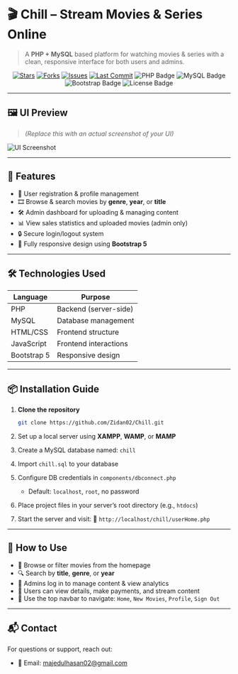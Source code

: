 # 🎬 **Chill** – Stream Movies & Series Online

> A **PHP + MySQL** based platform for watching movies & series with a clean, responsive interface for both users and admins.

<p align="center">
  <a href="https://github.com/Zidan02/Chill/stargazers"><img src="https://img.shields.io/github/stars/Zidan02/Chill?style=flat-square" alt="Stars"></a>
  <a href="https://github.com/Zidan02/Chill/network/members"><img src="https://img.shields.io/github/forks/Zidan02/Chill?style=flat-square" alt="Forks"></a>
  <a href="https://github.com/Zidan02/Chill/issues"><img src="https://img.shields.io/github/issues/Zidan02/Chill?style=flat-square" alt="Issues"></a>
  <a href="https://github.com/Zidan02/Chill/commits"><img src="https://img.shields.io/github/last-commit/Zidan02/Chill?style=flat-square" alt="Last Commit"></a>
  <img src="https://img.shields.io/badge/PHP-7.4+-8892BF?style=flat-square&logo=php" alt="PHP Badge"/>
  <img src="https://img.shields.io/badge/MySQL-5.7+-4479A1?style=flat-square&logo=mysql" alt="MySQL Badge"/>
  <img src="https://img.shields.io/badge/Bootstrap-5.3.0-7952B3?style=flat-square&logo=bootstrap" alt="Bootstrap Badge"/>
  <img src="https://img.shields.io/badge/License-MIT-brightgreen?style=flat-square" alt="License Badge"/>
</p>

---

## 🖼️ UI Preview

> *(Replace this with an actual screenshot of your UI)*

![UI Screenshot](https://via.placeholder.com/600x350.png?text=Chill+Web+App+UI)

---

## 🚀 Features

* 👤 User registration & profile management
* 🎞️ Browse & search movies by **genre**, **year**, or **title**
* 🛠️ Admin dashboard for uploading & managing content
* 📊 View sales statistics and uploaded movies (admin only)
* 🔒 Secure login/logout system
* 📱 Fully responsive design using **Bootstrap 5**

---

## 🛠️ Technologies Used

| Language    | Purpose               |
| ----------- | --------------------- |
| PHP         | Backend (server-side) |
| MySQL       | Database management   |
| HTML/CSS    | Frontend structure    |
| JavaScript  | Frontend interactions |
| Bootstrap 5 | Responsive design     |

---

## 📦 Installation Guide

1. **Clone the repository**

   ```bash
   git clone https://github.com/Zidan02/Chill.git
   ```
2. Set up a local server using **XAMPP**, **WAMP**, or **MAMP**
3. Create a MySQL database named: `chill`
4. Import `chill.sql` to your database
5. Configure DB credentials in `components/dbconnect.php`

   * Default: `localhost`, `root`, no password
6. Place project files in your server’s root directory (e.g., `htdocs`)
7. Start the server and visit:
   📍 `http://localhost/chill/userHome.php`

---

## 🎯 How to Use

* 🧭 Browse or filter movies from the homepage
* 🔍 Search by **title**, **genre**, or **year**
* 🔐 Admins log in to manage content & view analytics
* 🎥 Users can view details, make payments, and stream content
* 🧭 Use the top navbar to navigate: `Home`, `New Movies`, `Profile`, `Sign Out`

---

## 📬 Contact

For questions or support, reach out:

* 📧 Email: [majedulhasan02@gmail.com](mailto:majedulhasan02@gmail.com)
